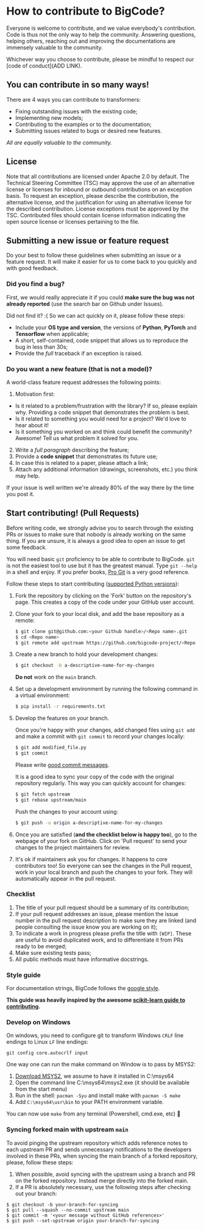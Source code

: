 # How to contribute to BigCode?

Everyone is welcome to contribute, and we value everybody's contribution. Code
is thus not the only way to help the community. Answering questions, helping
others, reaching out and improving the documentations are immensely valuable to
the community.

Whichever way you choose to contribute, please be mindful to respect our
[code of conduct](ADD LINK).

## You can contribute in so many ways!

There are 4 ways you can contribute to transformers:
* Fixing outstanding issues with the existing code;
* Implementing new models;
* Contributing to the examples or to the documentation;
* Submitting issues related to bugs or desired new features.

*All are equally valuable to the community.*

## License

Note that all contributions are licensed under Apache 2.0 by default. The 
Technical Steering Committee (TSC) may approve the use of an alternative 
license or licenses for inbound or outbound contributions on an exception basis. 
To request an exception, please describe the contribution, the alternative 
license, and the justification for using an alternative license for the 
described contribution. License exceptions must be approved by the TSC. 
Contributed files should contain license information indicating the open 
source license or licenses pertaining to the file.

## Submitting a new issue or feature request

Do your best to follow these guidelines when submitting an issue or a feature
request. It will make it easier for us to come back to you quickly and with good
feedback.

### Did you find a bug?

First, we would really appreciate it if you could **make sure the bug was not
already reported** (use the search bar on Github under Issues).

Did not find it? :( So we can act quickly on it, please follow these steps:

* Include your **OS type and version**, the versions of **Python**, **PyTorch** and
  **Tensorflow** when applicable;
* A short, self-contained, code snippet that allows us to reproduce the bug in
  less than 30s;
* Provide the *full* traceback if an exception is raised.

### Do you want a new feature (that is not a model)?

A world-class feature request addresses the following points:

1. Motivation first:
  * Is it related to a problem/frustration with the library? If so, please explain
    why. Providing a code snippet that demonstrates the problem is best.
  * Is it related to something you would need for a project? We'd love to hear
    about it!
  * Is it something you worked on and think could benefit the community?
    Awesome! Tell us what problem it solved for you.
2. Write a *full paragraph* describing the feature;
3. Provide a **code snippet** that demonstrates its future use;
4. In case this is related to a paper, please attach a link;
5. Attach any additional information (drawings, screenshots, etc.) you think may help.

If your issue is well written we're already 80% of the way there by the time you
post it.

## Start contributing! (Pull Requests)

Before writing code, we strongly advise you to search through the existing PRs or
issues to make sure that nobody is already working on the same thing. If you are
unsure, it is always a good idea to open an issue to get some feedback.

You will need basic `git` proficiency to be able to contribute to
BigCode. `git` is not the easiest tool to use but it has the greatest
manual. Type `git --help` in a shell and enjoy. If you prefer books, [Pro
Git](https://git-scm.com/book/en/v2) is a very good reference.

Follow these steps to start contributing ([supported Python versions](https://github.com/huggingface/transformers/blob/main/setup.py#L426)):

1. Fork the repository by
   clicking on the 'Fork' button on the repository's page. This creates a copy of the code
   under your GitHub user account.

2. Clone your fork to your local disk, and add the base repository as a remote:

   ```bash
   $ git clone git@github.com:<your Github handle>/<Repo name>.git
   $ cd <Repo name>
   $ git remote add upstream https://github.com/bigcode-project/<Repo name>.git
   ```

3. Create a new branch to hold your development changes:

   ```bash
   $ git checkout -b a-descriptive-name-for-my-changes
   ```

   **Do not** work on the `main` branch.

4. Set up a development environment by running the following command in a virtual environment:

   ```bash
   $ pip install -r requirements.txt
   ```

5. Develop the features on your branch.

   Once you're happy with your changes, add changed files using `git add` and
   make a commit with `git commit` to record your changes locally:

   ```bash
   $ git add modified_file.py
   $ git commit
   ```

   Please write [good commit
   messages](https://chris.beams.io/posts/git-commit/).

   It is a good idea to sync your copy of the code with the original
   repository regularly. This way you can quickly account for changes:

   ```bash
   $ git fetch upstream
   $ git rebase upstream/main
   ```

   Push the changes to your account using:

   ```bash
   $ git push -u origin a-descriptive-name-for-my-changes
   ```

6. Once you are satisfied (**and the checklist below is happy too**), go to the
   webpage of your fork on GitHub. Click on 'Pull request' to send your changes
   to the project maintainers for review.

7. It's ok if maintainers ask you for changes. It happens to core contributors
   too! So everyone can see the changes in the Pull request, work in your local
   branch and push the changes to your fork. They will automatically appear in
   the pull request.


### Checklist

1. The title of your pull request should be a summary of its contribution;
2. If your pull request addresses an issue, please mention the issue number in
   the pull request description to make sure they are linked (and people
   consulting the issue know you are working on it);
3. To indicate a work in progress please prefix the title with `[WIP]`. These
   are useful to avoid duplicated work, and to differentiate it from PRs ready
   to be merged;
4. Make sure existing tests pass;
5. All public methods must have informative docstrings.

### Style guide

For documentation strings, BigCode follows the [google style](https://google.github.io/styleguide/pyguide.html).

**This guide was heavily inspired by the awesome [scikit-learn guide to contributing](https://github.com/scikit-learn/scikit-learn/blob/main/CONTRIBUTING.md).**

### Develop on Windows

On windows, you need to configure git to transform Windows `CRLF` line endings to Linux `LF` line endings:

`git config core.autocrlf input`

One way one can run the make command on Window is to pass by MSYS2:

1. [Download MSYS2](https://www.msys2.org/), we assume to have it installed in C:\msys64
2. Open the command line C:\msys64\msys2.exe (it should be available from the start menu)
3. Run in the shell: `pacman -Syu` and install make with `pacman -S make`
4. Add `C:\msys64\usr\bin` to your PATH environment variable.

You can now use `make` from any terminal (Powershell, cmd.exe, etc) 🎉

### Syncing forked main with upstream `main`

To avoid pinging the upstream repository which adds reference notes to each upstream PR and sends unnecessary notifications to the developers involved in these PRs,
when syncing the main branch of a forked repository, please, follow these steps:
1. When possible, avoid syncing with the upstream using a branch and PR on the forked repository. Instead merge directly into the forked main.
2. If a PR is absolutely necessary, use the following steps after checking out your branch:
```
$ git checkout -b your-branch-for-syncing
$ git pull --squash --no-commit upstream main
$ git commit -m '<your message without GitHub references>'
$ git push --set-upstream origin your-branch-for-syncing
```
